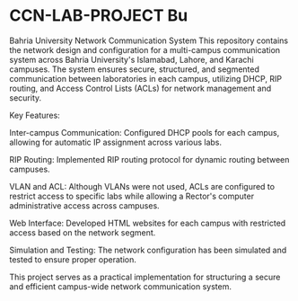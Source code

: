 # CCN-LAB-PROJECT Bu
Bahria University Network Communication System
This repository contains the network design and configuration for a multi-campus communication system across Bahria University's Islamabad, Lahore, and Karachi campuses. The system ensures secure, structured, and segmented communication between laboratories in each campus, utilizing DHCP, RIP routing, and Access Control Lists (ACLs) for network management and security.

Key Features:

Inter-campus Communication: Configured DHCP pools for each campus, allowing for automatic IP assignment across various labs.

RIP Routing: Implemented RIP routing protocol for dynamic routing between campuses.

VLAN and ACL: Although VLANs were not used, ACLs are configured to restrict access to specific labs while allowing a Rector's computer administrative access across campuses.

Web Interface: Developed HTML websites for each campus with restricted access based on the network segment.

Simulation and Testing: The network configuration has been simulated and tested to ensure proper operation.

This project serves as a practical implementation for structuring a secure and efficient campus-wide network communication system.

